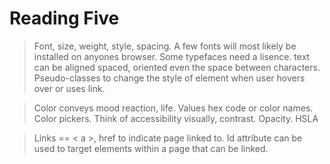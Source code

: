 # Reading Five

> Font, size, weight, style, spacing. A few fonts will most likely be installed on anyones browser. Some typefaces need a lisence. text can be aligned spaced, oriented even the space between characters. Pseudo-classes to change the style of element when user hovers over or uses link.

> Color conveys mood reaction, life. Values hex code or color names. Color pickers. Think of accessibility visually, contrast. Opacity. HSLA

> Links == < a >, href to indicate page linked to. Id attribute can be used to target elements within a page that can be linked.